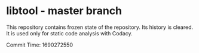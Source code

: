 # libtool - master branch

This repository contains frozen state of the repository.
Its history is cleared. It is used only for static code
analysis with Codacy.

Commit Time: 1690272550